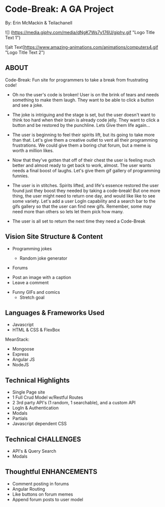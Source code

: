# Code-Break: A GA Project
 By: Erin McMackin & Teilachanell

![] (https://media.giphy.com/media/dNgK7Ws7y176U/giphy.gif "Logo Title Text 1")

![alt Text]https://www.amazing-animations.com/animations/computers4.gif "Logo Title Text 2")

## ABOUT
Code-Break: Fun site for programmers to take a break from frustrating code!

* Oh no the user's code is broken! User is on the brink of tears and needs something to make them laugh. They want to be able to click a button and see a joke.

* The joke is intriguing and the stage is set, but the user doesn't want to think too hard when their brain is already code jelly. They want to  click a button and be restored by the punchline. Lets Give them life again...

* The user is beginning to feel their spirits lift, but its going to take more than that. Let's give them a creative outlet to vent all their programming frustrations. We could give them a boring chat forum, but a meme is worth a million likes.

* Now that they've gotten that off of their chest the user is feeling much better and almost ready to get back to work, almost. The user wants needs a final boost of laughs. Let's give them gif gallery of programming funnies.

* The user is in stitches. Spirits lifted, and life's essence restored the user found just they boost they needed by taking a code-break! But one more thing, the user might need to return one day, and would like like to see some variety. Let's add a user LogIn capability and a search bar to the gifs gallery so that the user can find new gifs. Remember, some may need more than others so lets let them pick how many.

* The user is all set to return the next time they need a Code-Break


## Vision Site Structure & Content
  * Programming jokes
    - Random joke generator

  * Forums
   - Post an image with a caption
   - Leave a comment

 * Funny GIFs and comics
   - Stretch goal

## Languages & Frameworks Used
  * Javascript
  * HTML & CSS & FlexBox

MeanStack:
  * Mongoose
  * Express
  * Angular JS
  * NodeJS


## Technical Highlights
  * Single Page site
  * 1 Full Crud Model w/Restful Routes
  * 2 3rd party API's (1 random, 1 searchable), and a custom API
  * LogIn & Authentication
  * Modals
  * Partials
  * Javascript dependent CSS


## Technical CHALLENGES
  * API's & Query Search
  * Modals

## Thoughtful ENHANCEMENTS
  * Comment posting in forums
  * Angular Routing
  * Like buttons on forum memes
  * Append forum posts to user model
